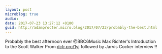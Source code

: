 ```yaml
---
layout: post
microblog: true
audio: 
date: 2017-07-23 13:27:12 +0100
guid: http://adamprocter.micro.blog/2017/07/23/probably-the-best.html
---
```

Probably the best afternoon ever @BBC6Music Max Richter's Introduction to the Scott Walker Prom [dctr.pro/1yj](http://dctr.pro/1yj) followed by Jarvis Cocker interview !!

